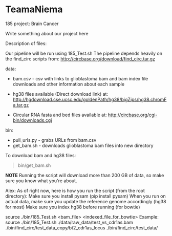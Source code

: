 # TeamaNiema
185 project: Brain Cancer

Write something about our project here

Description of files:
        

Our pipeline will be run using 185_Test.sh
    The pipeline depends heavily on the find_circ scripts from:
        http://circbase.org/download/find_circ.tar.gz

data:
* bam.csv - csv with links to glioblastoma bam and bam index file downloads and other information about each sample

* hg38 files available (Direct download link) at:
http://hgdownload.cse.ucsc.edu/goldenPath/hg38/bigZips/hg38.chromFa.tar.gz

* Circular RNA fasta and bed files available at:
http://circbase.org/cgi-bin/downloads.cgi

bin:
* pull_urls.py - grabs URLs from bam.csv
* get_bam.sh - downloads glioblastoma bam files into new directory

To download bam and hg38 files:
> bin/get_bam.sh

**NOTE**
Running the script will download more than 200 GB of data, so make sure you know what you're about.



Alex:
As of right now, here is how you run the script (from the root directory):
Make sure you install pysam (pip install pysam)
When you run on actual data, make sure you update the reference genome accordingly (hg38 for most)
Make sure you index hg38 before running (for bowtie)

source ./bin/185_Test.sh <bam_file> <indexed_file_for_bowtie> <genome>
Example:
	source ./bin/185_Test.sh ./data/raw_data/test_vs_cdr1as.bam ./bin/find_circ/test_data_copy/bt2_cdr1as_locus ./bin/find_circ/test_data/



